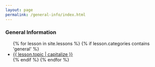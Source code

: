 ```yaml
---
layout: page
permalink: /general-info/index.html
---
```


### General Information 
<ul> {% for lesson in site.lessons %}
  {% if lesson.categories contains 'general' %}
   <li> <a href="{{ lesson.url  }}">{{ lesson.topic  | capitalize }}</a></li>
  {% endif %}
{% endfor %}
</ul>

